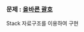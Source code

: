### 문제 : [올바른 괄호](https://school.programmers.co.kr/learn/courses/30/lessons/12909)

Stack 자료구조를 이용하여 구현
